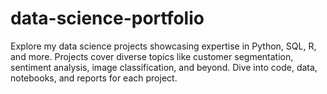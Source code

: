 # data-science-portfolio
Explore my data science projects showcasing expertise in Python, SQL, R, and more. Projects cover diverse topics like customer segmentation, sentiment analysis, image classification, and beyond. Dive into code, data, notebooks, and reports for each project.
